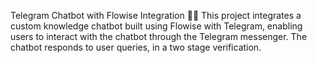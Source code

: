 Telegram Chatbot with Flowise Integration 🤖💬
This project integrates a custom knowledge chatbot built using Flowise with Telegram, enabling users to interact with the chatbot through the Telegram messenger. The chatbot responds to user queries, in a two stage verification.
